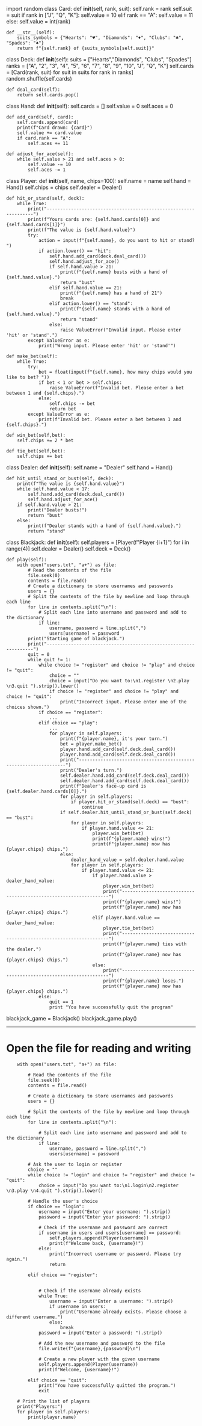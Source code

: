 import random
class Card:
    def __init__(self, rank, suit):
        self.rank = rank
        self.suit = suit
        if rank in ["J", "Q", "K"]:
            self.value = 10
        elif rank == "A":
            self.value = 11
        else:
            self.value = int(rank)

    def __str__(self):
        suits_symbols = {"Hearts": "♥", "Diamonds": "♦", "Clubs": "♣", "Spades": "♠"}
        return f"{self.rank} of {suits_symbols[self.suit]}"

class Deck:
    def __init__(self):
        suits = ["Hearts","Diamonds", "Clubs", "Spades"]
        ranks = ["A", "2", "3", "4", "5", "6", "7", "8", "9", "10", "J", "Q", "K"]
        self.cards = [Card(rank, suit) for suit in suits for rank in ranks]
        random.shuffle(self.cards)

    def deal_card(self):
        return self.cards.pop()

class Hand:
    def __init__(self):
        self.cards = []
        self.value = 0
        self.aces = 0

    def add_card(self, card):
        self.cards.append(card)
        print(f"Card drawn: {card}")
        self.value += card.value
        if card.rank == "A":
            self.aces += 11

    def adjust_for_ace(self):
        while self.value > 21 and self.aces > 0:
            self.value -= 10
            self.aces -= 1

class Player:
    def __init__(self, name, chips=100):
        self.name = name
        self.hand = Hand()
        self.chips = chips
        self.dealer = Dealer()

    def hit_or_stand(self, deck):
        while True:
            print("-----------------------------------------------------------------")
            print(f"Yours cards are: {self.hand.cards[0]} and {self.hand.cards[1]}")
            print(f"The value is {self.hand.value}")
            try:
                action = input(f"{self.name}, do you want to hit or stand? ")
                if action.lower() == "hit":
                    self.hand.add_card(deck.deal_card())
                    self.hand.adjust_for_ace()
                    if self.hand.value > 21:
                        print(f"{self.name} busts with a hand of {self.hand.value}.")
                        return "bust"
                    elif self.hand.value == 21:
                        print(f"{self.name} has a hand of 21")
                        break
                    elif action.lower() == "stand":
                        print(f"{self.name} stands with a hand of {self.hand.value}.")
                        return "stand"
                    else:
                        raise ValueError("Invalid input. Please enter 'hit' or 'stand'.")
            except ValueError as e:
                print("Wrong input. Please enter 'hit' or 'stand'")

    def make_bet(self):
        while True:
            try:
                bet = float(input(f"{self.name}, how many chips would you like to bet? "))
                if bet < 1 or bet > self.chips:
                    raise ValueError(f"Invalid bet. Please enter a bet between 1 and {self.chips}.")
                else:
                    self.chips -= bet
                    return bet
            except ValueError as e:
                print(f"Invalid bet. Please enter a bet between 1 and {self.chips}.")

    def win_bet(self,bet):
        self.chips += 2 * bet

    def tie_bet(self,bet):
        self.chips += bet
        
class Dealer:
    def __init__(self):
        self.name = "Dealer"
        self.hand = Hand()

    def hit_until_stand_or_bust(self, deck):
        print(f"The value is {self.hand.value}")
        while self.hand.value < 17:
            self.hand.add_card(deck.deal_card())
            self.hand.adjust_for_ace()
        if self.hand.value > 21:
            print("Dealer busts!")
            return "bust"
        else:
            print(f"Dealer stands with a hand of {self.hand.value}.")
            return "stand"
class Blackjack:
    def __init__(self):
        self.players = [Player(f"Player {i+1}") for i in range(4)]
        self.dealer = Dealer()
        self.deck = Deck()
    
    def play(self):
        with open("users.txt", "a+") as file:
            # Read the contents of the file
            file.seek(0)
            contents = file.read()
            # Create a dictionary to store usernames and passwords
            users = {}
            # Split the contents of the file by newline and loop through each line
            for line in contents.split("\n"):
                # Split each line into username and password and add to the dictionary
                if line:
                    username, password = line.split(",")
                    users[username] = password
            print("Starting game of blackjack.")
            print("-----------------------------------------------------------------")
            quit = 0
            while quit != 1:
                while choice != "register" and choice != "play" and choice != "quit":
                    choice = ""
                    choice = input("Do you want to:\n1.register \n2.play \n3.quit ").strip().lower()
                    if choice != "register" and choice != "play" and choice != "quit":
                        print("Incorrect input. Please enter one of the choices shown.")
                if choice == "register":
                    ...
                elif choice == "play":
                    ...
                    for player in self.players:
                        print(f"{player.name}, it's your turn.")
                        bet = player.make_bet()
                        player.hand.add_card(self.deck.deal_card())
                        player.hand.add_card(self.deck.deal_card())
                        print("-----------------------------------------------------------------")
                        print("Dealer's turn.")
                        self.dealer.hand.add_card(self.deck.deal_card())
                        self.dealer.hand.add_card(self.deck.deal_card())
                        print(f"Dealer's face-up card is {self.dealer.hand.cards[0]}.")
                        for player in self.players:
                            if player.hit_or_stand(self.deck) == "bust":
                                continue
                        if self.dealer.hit_until_stand_or_bust(self.deck) == "bust":
                            for player in self.players:
                                if player.hand.value <= 21:
                                    player.win_bet(bet)
                                    print(f"{player.name} wins!")
                                    print(f"{player.name} now has {player.chips} chips.")
                        else:
                            dealer_hand_value = self.dealer.hand.value
                            for player in self.players:
                                if player.hand.value <= 21:
                                    if player.hand.value > dealer_hand_value:
                                        player.win_bet(bet)
                                        print("-----------------------------------------------------------------")
                                        print(f"{player.name} wins!")
                                        print(f"{player.name} now has {player.chips} chips.")
                                    elif player.hand.value == dealer_hand_value:
                                        player.tie_bet(bet)
                                        print("-----------------------------------------------------------------")
                                        print(f"{player.name} ties with the dealer.")
                                        print(f"{player.name} now has {player.chips} chips.")
                                    else:
                                        print("-----------------------------------------------------------------")
                                        print(f"{player.name} loses.")
                                        print(f"{player.name} now has {player.chips} chips.")
                else:
                    quit == 1
                    print "You have successfully quit the program"           
blackjack_game = Blackjack()
blackjack_game.play()


-----------------------------------------------------------------------------------------------------------------------------------------------------------------------


# Open the file for reading and writing
        with open("users.txt", "a+") as file:

            # Read the contents of the file
            file.seek(0)
            contents = file.read()

            # Create a dictionary to store usernames and passwords
            users = {}

            # Split the contents of the file by newline and loop through each line
            for line in contents.split("\n"):

                # Split each line into username and password and add to the dictionary
                if line:
                    username, password = line.split(",")
                    users[username] = password

            # Ask the user to login or register
            choice = ""
            while choice != "login" and choice != "register" and choice != "quit":
                choice = input("Do you want to:\n1.login\n2.register \n3.play \n4.quit ").strip().lower()

            # Handle the user's choice
            if choice == "login":
                username = input("Enter your username: ").strip()
                password = input("Enter your password: ").strip()

                # Check if the username and password are correct
                if username in users and users[username] == password:
                    self.players.append(Player(username))
                    print(f"Welcome back, {username}!")
                else:
                    print("Incorrect username or password. Please try again.")
                    return

            elif choice == "register":


                # Check if the username already exists
                while True:
                    username = input("Enter a username: ").strip()
                    if username in users:
                        print("Username already exists. Please choose a different username.")
                    else:
                        break    
                password = input("Enter a password: ").strip()

                # Add the new username and password to the file
                file.write(f"{username},{password}\n")

                # Create a new player with the given username
                self.players.append(Player(username))
                print(f"Welcome, {username}!")

            elif choice == "quit":
                print("You have successfully quitted the program.")
                exit

        # Print the list of players
        print("Players:")
        for player in self.players:
            print(player.name)
